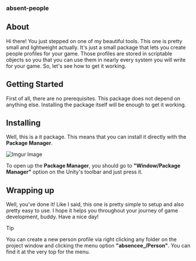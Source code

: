### absent-people

## About

Hi there! You just stepped on one of my beautiful tools. This one is pretty small and lightweight actually. It's just a small package that lets you create people profiles for your game. Those profiles are stored in scriptable objects so you that you can use them in nearly every system you will write for your game. So, let's see how to get it working.

## Getting Started

First of all, there are no prerequisites. This package does not depend on anything else. Installing the package itself will be enough to get it working.

## Installing

Well, this is a it package. This means that you can install it directly with the **Package Manager**.

![Imgur Image](https://imgur.com/cX3OF72.png)

To open up the **Package Manager**, you should go to **"Window/Package Manager"** option on the Unity's toolbar and just press it.

## Wrapping up

Well, you've done it! Like I said, this one is pretty simple to setup and also pretty easy to use. I hope it helps you throughout your journey of game development, buddy. Have a nice day!

>[!TIP]
>You can create a new person profile via right clicking any folder on the project window and clicking the menu option **"absencee_/Person"**. You can find it at the very top for the menu.
